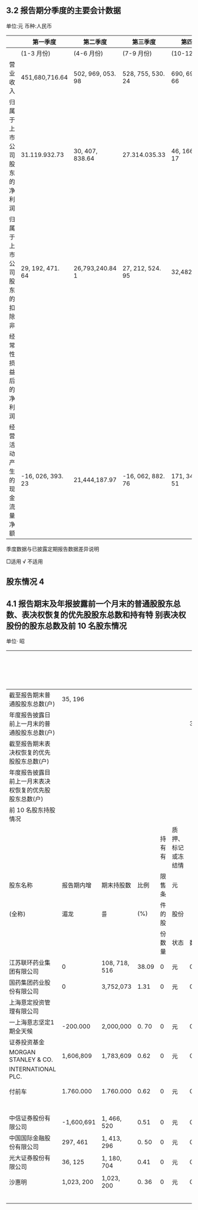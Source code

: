 ## 3.2 报告期分季度的主要会计数据

单位:元 币种:人民币

|               | 第一季度              | 第二季度              | 第三季度              | 第四季度              |  |
|---------------|-------------------|-------------------|-------------------|-------------------|--|
|               | (1-3 月份)          | (4-6 月份)          | (7-9 月份)          | (10-12 月份)        |  |
| 营业收入          | 451,680,716.64    | 502, 969, 053. 98 | 528, 755, 530. 24 | 690, 695, 004. 66 |  |
| 归属于上市公司股东的净利润 | 31.119.932.73     | 30, 407, 838.64   | 27.314.035.33     | 46, 166, 713. 17  |  |
| 归属于上市公司股东的扣除非 | 29, 192, 471. 64  | 26,793,240.84 1   | 27, 212, 524. 95  | 32,482,916.44     |  |
| 经常性损益后的净利润    |                   |                   |                   |                   |  |
| 经营活动产生的现金流量净额 | -16, 026, 393. 23 | 21,444,187.97     | -16, 062, 882. 76 | 171, 346, 883. 51 |  |

季度数据与已披露定期报告数据差异说明

□适用 √ 不适用

## 股东情况 4

## 4.1 报告期末及年报披露前一个月末的普通股股东总数、表决权恢复的优先股股东总数和持有特 别表决权股份的股东总数及前 10 名股东情况

单位· 昭

|                              |            |               |       |     |           |        | 一二十八.。 门义 |  |  |  |
|------------------------------|------------|---------------|-------|-----|-----------|--------|-----------|--|--|--|
| 截至报告期末普通股股东总数(户)             | 35, 196    |               |       |     |           |        |           |  |  |  |
| 年度报告披露日前上一月末的普通股股东总数(户)      |            |               |       |     |           | 31.442 |           |  |  |  |
| 截至报告期末表决权恢复的优先股股东总数(户)       |            |               |       |     |           |        |           |  |  |  |
| 年度报告披露目前上一月末表决权恢复的优先股股东总数(户) |            |               |       |     |           |        |           |  |  |  |
| 前 10 名股东持股情况                 |            |               |       |     |           |        |           |  |  |  |
|                              |            |               |       | 持有有 | 质押、标记或冻结情 |        |           |  |  |  |
| 股东名称                         | 报告期内增      | 期末持股数         | 比例    | 限售条 | 元         |        | 股东        |  |  |  |
| (全称)                         | 湄龙         | 를             | (%)   | 件的股 | 股份        |        | 性质        |  |  |  |
|                              |            |               |       | 份数量 | 状态        | 数量     |           |  |  |  |
| 江苏联环药业集团有限公司                 | 0          | 108, 718, 516 | 38.09 | 0   | 元         | 0      | 国有法人      |  |  |  |
| 国药集团药业股份有限公司                 | 0          | 3,752,073     | 1.31  | 0   | 元         | 0      | 国有法人      |  |  |  |
| 上海意定投资管理有限公司                 |            |               |       |     |           |        | 境内非医      |  |  |  |
| 一上海意志坚定1期全天候                 | -200.000   | 2,000,000     | 0. 70 | 0   | 元         | 0      | 有法人       |  |  |  |
| 证券投资基金                       |            |               |       |     |           |        |           |  |  |  |
| MORGAN STANLEY & CO.         | 1,606,809  | 1,783,609     | 0.62  | 0   | 元         | 0      | 未知        |  |  |  |
| INTERNATIONAL PLC.           |            |               |       |     |           |        |           |  |  |  |
| 付前车                          | 1.760.000  | 1.760.000     | 0.62  | 0   | 元         | 0      | 境内自然      |  |  |  |
|                              |            |               |       |     |           |        | 人         |  |  |  |
| 中信证券股份有限公司                   | -1,600,691 | 1, 466, 520   | 0.51  | 0   | 元         | 0      | 国有法人      |  |  |  |
| 中国国际金融股份有限公司                 | 297, 461   | 1, 413, 296   | 0. 50 | 0   | 元         | 0      | 国有法人      |  |  |  |
| 光大证券股份有限公司                   | 36, 125    | 1, 180, 704   | 0.41  | 0   | 元         | 0      | 国有法人      |  |  |  |
| 沙惠明                          | 1,023, 200 | 1,023, 200    | 0. 36 | 0   | 元         | 0      | 境内自然      |  |  |  |
|                              |            |               |       |     |           |        | 人         |  |  |  |